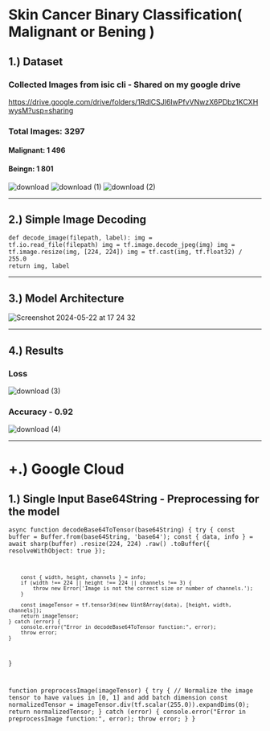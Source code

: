 # Skin Cancer Binary Classification( Malignant or Bening ) 

## 1.) Dataset
### Collected Images from isic cli - Shared on my google drive
https://drive.google.com/drive/folders/1RdlCSJl6IwPfvVNwzX6PDbz1KCXHwysM?usp=sharing

### Total Images: 3297
#### Malignant: 1 496
#### Beingn: 1 801 
![download](https://github.com/orbant12/Melanoma_CNN/assets/124793231/0231e8d1-3819-4bd6-b26a-f8c2afa18b50)
![download (1)](https://github.com/orbant12/Melanoma_CNN/assets/124793231/05478550-40ca-4fbb-b948-0aa267aaa8ee)
![download (2)](https://github.com/orbant12/Melanoma_CNN/assets/124793231/81c84d53-4336-4332-aba5-24c7346592d8)

---

## 2.) Simple Image Decoding
<code>def decode_image(filepath, label):
    img = tf.io.read_file(filepath)
    img = tf.image.decode_jpeg(img)
    img = tf.image.resize(img, [224, 224])
    img = tf.cast(img, tf.float32) / 255.0
    return img, label</code>

---

## 3.) Model Architecture

![Screenshot 2024-05-22 at 17 24 32](https://github.com/orbant12/Melanoma_CNN/assets/124793231/c80aa69d-4379-4b55-b96e-853d9bac2222)


---

## 4.) Results
### Loss
![download (3)](https://github.com/orbant12/Melanoma_CNN/assets/124793231/1b28e47d-81a2-4f6b-8849-cbeceec71901)

### Accuracy - 0.92
![download (4)](https://github.com/orbant12/Melanoma_CNN/assets/124793231/88a5d3c5-381d-40ba-9b6b-d17a5b41b4f3)

---

# +.) Google Cloud 

## 1.) Single Input Base64String - Preprocessing for the model
<code>async function decodeBase64ToTensor(base64String) {
    try {
        const buffer = Buffer.from(base64String, 'base64');
        const { data, info } = await sharp(buffer)
            .resize(224, 224)
            .raw()
            .toBuffer({ resolveWithObject: true });

        const { width, height, channels } = info;
        if (width !== 224 || height !== 224 || channels !== 3) {
            throw new Error('Image is not the correct size or number of channels.');
        }

        const imageTensor = tf.tensor3d(new Uint8Array(data), [height, width, channels]);
        return imageTensor;
    } catch (error) {
        console.error("Error in decodeBase64ToTensor function:", error);
        throw error;
    }
}

function preprocessImage(imageTensor) {
    try {
        // Normalize the image tensor to have values in [0, 1] and add batch dimension
        const normalizedTensor = imageTensor.div(tf.scalar(255.0)).expandDims(0);
        return normalizedTensor;
    } catch (error) {
        console.error("Error in preprocessImage function:", error);
        throw error;
    }
}</code>
